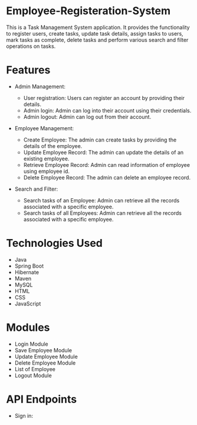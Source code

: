 # Employee-Registeration-System

This is a Task Management System application. It provides the functionality to register users, create tasks, update task details, assign tasks to users, mark 
tasks as complete, delete tasks and perform various search and filter operations on tasks.

# Features

  - Admin Management:

    - User registration: Users can register an account by providing their details.
    - Admin login: Admin can log into their account using their credentials.
    - Admin logout: Admin can log out from their account.

  - Employee Management:

    - Create Employee: The admin can create tasks by providing the details of the employee.
    - Update Employee Record: The admin can update the details of an existing employee.
    - Retrieve Employee Record: Admin can read information of employee using employee id.
    - Delete Employee Record: The admin can delete an employee record.

  - Search and Filter:

    - Search tasks of an Employee: Admin can retrieve all the records associated with a specific employee.
    - Search tasks of all Employees: Admin can retrieve all the records associated with a specific employee.


# Technologies Used
  - Java
  - Spring Boot
  - Hibernate
  - Maven
  - MySQL
  - HTML
  - CSS
  - JavaScript

# Modules

- Login Module
- Save Employee Module
- Update Employee Module
- Delete Employee Module
- List of Employee
- Logout Module

# API Endpoints

  - Sign in:




